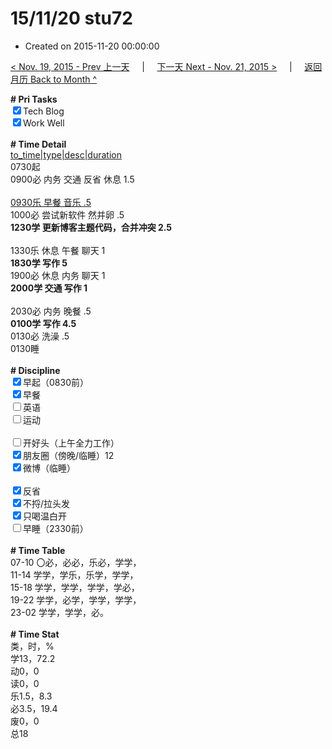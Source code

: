 # 15/11/20 stu72

- Created on 2015-11-20 00:00:00

[< Nov. 19, 2015 - Prev 上一天](/lifelogs/2015/11/d19.md) &nbsp; &nbsp; | &nbsp; &nbsp; [下一天 Next - Nov. 21, 2015 >](/lifelogs/2015/11/d21.md) &nbsp; &nbsp; |  &nbsp; &nbsp; [返回月历 Back to Month ^](/lifelogs/2015/11/index.md)
<br/><div><b># Pri Tasks</b></div><div><input checked="true" type="checkbox"/>Tech Blog</div><div><input checked="true" type="checkbox"/>Work Well</div><div><br/></div><div><b># Time Detail</b></div><div><u>to_time|type|desc|duration</u></div><div>0730起</div><div>0900必 内务 交通 反省 休息 1.5</div><div><br/></div><div><u>0930乐 早餐 音乐 .5</u></div><div>1000必 尝试新软件 然并卵 .5</div><div><b>1230学 更新博客主题代码，合并冲突 2.5</b></div><div><br/></div><div>1330乐 休息 午餐 聊天 1</div><div><b>1830学 写作 5</b></div><div>1900必 休息 内务 聊天 1</div><div><b>2000学 交通 写作 1</b></div><div><br/></div><div>2030必 内务 晚餐 .5</div><div><b>0100学 写作 4.5</b></div><div>0130必 洗澡 .5</div><div>0130睡</div><div><br/></div><div><b># Discipline</b></div><div><input checked="true" type="checkbox"/>早起（0830前）</div><div><input checked="true" type="checkbox"/>早餐</div><div><input type="checkbox"/>英语</div><div><input type="checkbox"/>运动</div><div><br/></div><div><input type="checkbox"/>开好头（上午全力工作）</div><div><input checked="true" type="checkbox"/>朋友圈（傍晚/临睡）12</div><div><input checked="true" type="checkbox"/>微博（临睡）</div><div><br/></div><div><input checked="true" type="checkbox"/>反省</div><div><input checked="true" type="checkbox"/>不捋/拉头发</div><div><input checked="true" type="checkbox"/>只喝温白开</div><div><input type="checkbox"/>早睡（2330前）</div><div><br/></div><div><b># Time Table</b></div><div>07-10 〇必，必必，乐必，学学，</div><div>11-14 学学，学乐，乐学，学学，</div><div>15-18 学学，学学，学学，学必，</div><div>19-22 学学，必学，学学，学学，</div><div>23-02 学学，学学，必。</div><div><br/></div><div><b># Time Stat</b></div><div>类，时，%</div><div>学13，72.2</div><div>动0，0</div><div>读0，0</div><div>乐1.5，8.3</div><div>必3.5，19.4</div><div>废0，0</div><div>总18</div>
